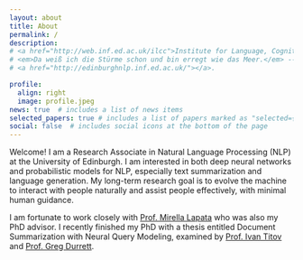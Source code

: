 ```yaml
---
layout: about
title: About
permalink: /
description: 
# <a href="http://web.inf.ed.ac.uk/ilcc">Institute for Language, Cognition and Computation</a> • <a href="https://www.ed.ac.uk/informatics"> School of Informatics</a> • <a href="https://www.ed.ac.uk">University of Edinburgh</a>
# <em>Da weiß ich die Stürme schon und bin erregt wie das Meer.</em> -- <em>Vorgefühl</em>, Rainer Maria Rilke
# <a href="http://edinburghnlp.inf.ed.ac.uk/"></a>. 

profile:
  align: right
  image: profile.jpeg
news: true  # includes a list of news items
selected_papers: true # includes a list of papers marked as "selected={true}"
social: false  # includes social icons at the bottom of the page
---
```


Welcome! I am a Research Associate in Natural Language Processing (NLP) at the University of Edinburgh. 
I am interested in both deep neural networks and probabilistic models for NLP, 
especially text summarization and language generation. 
My long-term research goal is to evolve the machine to interact with people naturally and assist people effectively, 
with minimal human guidance.

I am fortunate to work closely with [Prof. Mirella Lapata](http://homepages.inf.ed.ac.uk/mlap/) who was also my PhD advisor. 
I recently finished my PhD with a thesis entitled Document Summarization with Neural Query Modeling, 
examined by [Prof. Ivan Titov](http://ivan-titov.org/) and [Prof. Greg Durrett](https://www.cs.utexas.edu/~gdurrett/).
